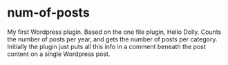 # num-of-posts
My first Wordpress plugin. Based on the one file plugin, Hello Dolly. Counts the number of posts per year, and gets the number of posts per category. Initially the plugin just puts all this info in a comment beneath the post content on a single Wordpress post.
